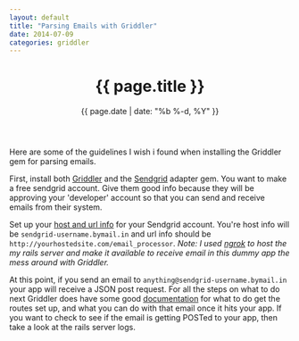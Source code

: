 ```yaml
---
layout: default
title: "Parsing Emails with Griddler"
date: 2014-07-09
categories: griddler
---
```


<header class="post-header">
<h1>{{ page.title }}</h1>
<p class="meta">{{ page.date | date: "%b %-d, %Y" }}</p>
</header>

<article class="post-content">
<p>
Here are some of the guidelines I wish i found when installing the Griddler gem for parsing emails.
</p>

<p>
First, install both <a href="http://www.griddler.io">Griddler</a> and the <a href="http://sendgrid.com">Sendgrid</a> adapter gem.
You want to make a free sendgrid account. Give them good info because they will be approving your 'developer' account so that
you can send and receive emails from their system.
</p>
<p>
Set up your <a href="https://sendgrid.com/developer/reply">host and url info</a> for your Sendgrid account. You're host info will be
<code>sendgrid-username.bymail.in</code> and url info should be <code>http://yourhostedsite.com/email_processor</code>.
<i>Note: I used <a href="https://ngrok.com/">ngrok</a> to host the my rails server and make it available to receive email in this 
dummy app the mess around with Griddler.</i>
</p>
<p>
At this point, if you send an email to <code>anything@sendgrid-username.bymail.in</code> your app will receive a JSON post request. For all
the steps on what to do next Griddler does have some good <a href="https://github.com/thoughtbot/griddler">documentation</a> for what to do get the routes set up, and what you can do with that email once it hits your app. If you want to check to see if the email is getting POSTed to your app, then take a look at the rails server logs.
</p>
</article>
